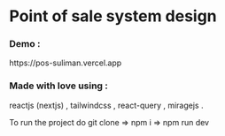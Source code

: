<h1> Point of sale system design</h1>

  <h3> Demo : </h3>
https://pos-suliman.vercel.app

<h3> Made with love using : </h3>
reactjs (nextjs) , tailwindcss , react-query , miragejs .


To run the project do    git clone =>  npm i =>  npm run dev 

